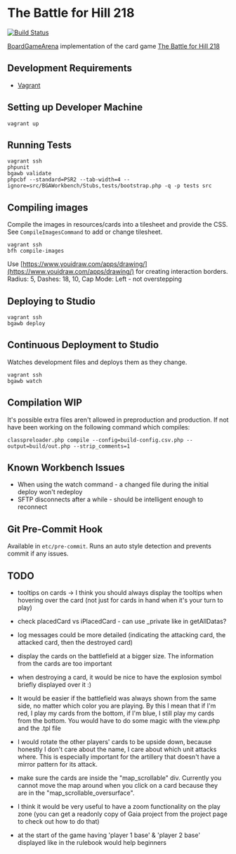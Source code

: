 # The Battle for Hill 218

[![Build Status](https://travis-ci.org/danielholmes/battle-for-hill-218.svg?branch=master)](https://travis-ci.org/danielholmes/battle-for-hill-218)

[BoardGameArena](https://boardgamearena.com/) implementation of the card game 
[The Battle for Hill 218](https://boardgamegeek.com/boardgame/32484/battle-hill-218)


## Development Requirements

 - [Vagrant](https://www.vagrantup.com/)


## Setting up Developer Machine

```
vagrant up
```


## Running Tests

```
vagrant ssh
phpunit
bgawb validate
phpcbf --standard=PSR2 --tab-width=4 --ignore=src/BGAWorkbench/Stubs,tests/bootstrap.php -q -p tests src
```


## Compiling images

Compile the images in resources/cards into a tilesheet and provide the CSS. See `CompileImagesCommand` to add or change 
tilesheet.

```
vagrant ssh
bfh compile-images
```

Use [https://www.youidraw.com/apps/drawing/](https://www.youidraw.com/apps/drawing/) for creating interaction borders.
Radius: 5, Dashes: 18, 10, Cap Mode: Left - not overstepping


## Deploying to Studio

```
vagrant ssh
bgawb deploy
```


## Continuous Deployment to Studio

Watches development files and deploys them as they change.

```
vagrant ssh
bgawb watch
```


## Compilation WIP

It's possible extra files aren't allowed in preproduction and production. If not have been working on the following 
command which compiles:

`classpreloader.php compile --config=build-config.csv.php --output=build/out.php --strip_comments=1`


## Known Workbench Issues

 - When using the watch command - a changed file during the initial deploy won't redeploy
 - SFTP disconnects after a while - should be intelligent enough to reconnect


## Git Pre-Commit Hook

Available in `etc/pre-commit`. Runs an auto style detection and prevents commit if any issues.


## TODO

 - tooltips on cards -> I think you should always display the tooltips when hovering over the card (not just for cards 
   in hand when it's your turn to play)
   
 - check placedCard vs iPlacedCard - can use _private like in getAllDatas?

 - log messages could be more detailed (indicating the attacking card, the attacked card, then the destroyed card)
 
 - display the cards on the battlefield at a bigger size. The information from the cards are too important

 - when destroying a card, it would be nice to have the explosion symbol briefly displayed over it :)
  
 - It would be easier if the battlefield was always shown from the same side, no matter which color you are playing. By 
   this I mean that if I'm red, I play my cards from the bottom, if I'm blue, I still play my cards from the bottom. You 
   would have to do some magic with the view.php and the .tpl file

 - I would rotate the other players' cards to be upside down, because honestly I don't care about the name, I care about 
   which unit attacks where. This is especially important for the artillery that doesn't have a mirror pattern for its 
   attack.

 - make sure the cards are inside the "map_scrollable" div. Currently you cannot move the map around when you click on a 
   card because they are in the "map_scrollable_oversurface".

 - I think it would be very useful to have a zoom functionality on the play zone (you can get a readonly copy of Gaia 
   project from the project page to check out how to do that)
 
 - at the start of the game having 'player 1 base' & 'player 2 base' displayed like in the rulebook would help beginners
